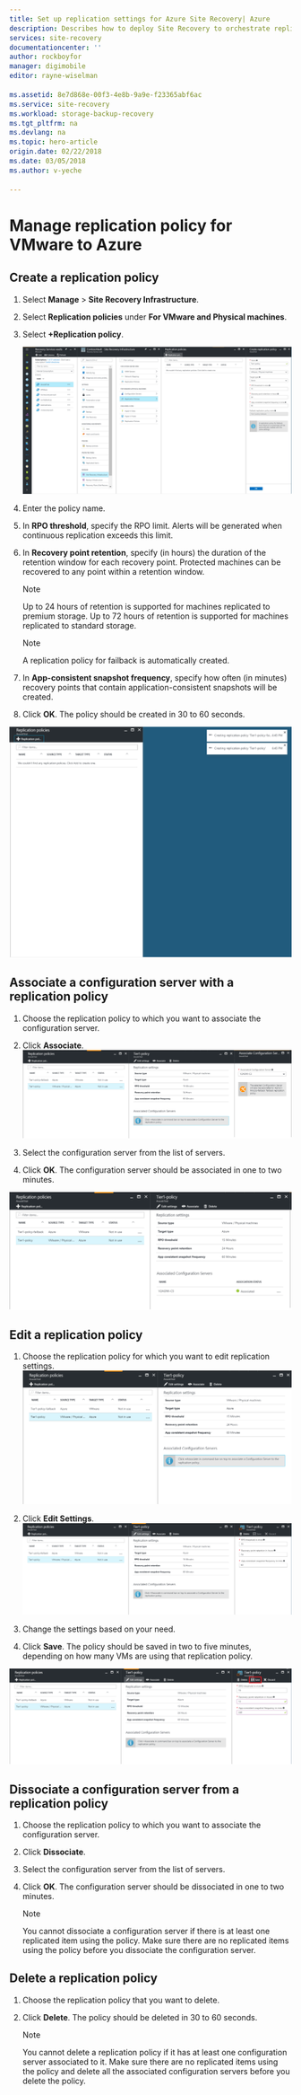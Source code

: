 ```yaml
---
title: Set up replication settings for Azure Site Recovery| Azure
description: Describes how to deploy Site Recovery to orchestrate replication, failover, and recovery of Hyper-V VMs in VMM clouds to Azure.
services: site-recovery
documentationcenter: ''
author: rockboyfor
manager: digimobile
editor: rayne-wiselman

ms.assetid: 8e7d868e-00f3-4e8b-9a9e-f23365abf6ac
ms.service: site-recovery
ms.workload: storage-backup-recovery
ms.tgt_pltfrm: na
ms.devlang: na
ms.topic: hero-article
origin.date: 02/22/2018
ms.date: 03/05/2018
ms.author: v-yeche

---
```

# Manage replication policy for VMware to Azure

## Create a replication policy

1. Select **Manage** > **Site Recovery Infrastructure**.
2. Select **Replication policies** under **For VMware and Physical machines**.
3. Select **+Replication policy**.

      ![Create replication policy](./media/site-recovery-setup-replication-settings-vmware/createpolicy.png)

4. Enter the policy name.

5. In **RPO threshold**, specify the RPO limit. Alerts will be generated when continuous replication exceeds this limit.
6. In **Recovery point retention**, specify (in hours) the duration of the retention window for each recovery point. Protected machines can be recovered to any point within a retention window.

    > [!NOTE]
    > Up to 24 hours of retention is supported for machines replicated to premium storage. Up to 72 hours of retention is supported for machines replicated to standard storage.

    > [!NOTE]
    > A replication policy for failback is automatically created.

7. In **App-consistent snapshot frequency**, specify how often (in minutes) recovery points that contain application-consistent snapshots will be created.

8. Click **OK**. The policy should be created in 30 to 60 seconds.

![Replication policy generation](./media/site-recovery-setup-replication-settings-vmware/Creating-Policy.png)

## Associate a configuration server with a replication policy
1. Choose the replication policy to which you want to associate the configuration server.
2. Click **Associate**.
![Associate configuration server](./media/site-recovery-setup-replication-settings-vmware/Associate-CS-1.PNG)

3. Select the configuration server from the list of servers.
4. Click **OK**. The configuration server should be associated in one to two minutes.

![Configuration server association](./media/site-recovery-setup-replication-settings-vmware/Associate-CS-2.png)

## Edit a replication policy
1. Choose the replication policy for which you want to edit replication settings.
![Edit replication policy](./media/site-recovery-setup-replication-settings-vmware/Select-Policy.png)

2. Click **Edit Settings**.
![Edit replication policy settings](./media/site-recovery-setup-replication-settings-vmware/Edit-Policy.png)

3. Change the settings based on your need.
4. Click **Save**. The policy should be saved in two to five minutes, depending on how many VMs are using that replication policy.

![Save replication policy](./media/site-recovery-setup-replication-settings-vmware/Save-Policy.png)

## Dissociate a configuration server from a replication policy
1. Choose the replication policy to which you want to associate the configuration server.
2. Click **Dissociate**.
3. Select the configuration server from the list of servers.
4. Click **OK**. The configuration server should be dissociated in one to two minutes.

    > [!NOTE]
    > You cannot dissociate a configuration server if there is at least one replicated item using the policy. Make sure there are no replicated items using the policy before you dissociate the configuration server.

## Delete a replication policy

1. Choose the replication policy that you want to delete.
2. Click **Delete**. The policy should be deleted in 30 to 60 seconds.

    > [!NOTE]
    > You cannot delete a replication policy if it has at least one configuration server associated to it. Make sure there are no replicated items using the policy and delete all the associated configuration servers before you delete the policy.
<!-- Update_Description: update meta properties -->